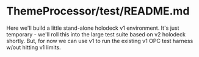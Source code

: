 # ThemeProcessor/test/README.md

Here we'll build a little stand-alone holodeck v1 environment.
It's just temporary - we'll roll this into the large test suite
based on v2 holodeck shortly. But, for now we can use v1 to
run the existing v1 OPC test harness w/out hitting v1 limits.
